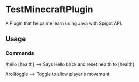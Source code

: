 # TestMinecraftPlugin

A Plugin that helps me learn using Java with Spigot API.

## Usage

### Commands

/hello [health] --> Says Hello back and reset health to [health]

/trolltoggle --> Toggle to allow player's movement
